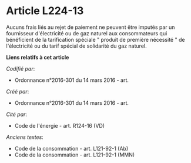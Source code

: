 # Article L224-13

Aucuns frais liés au rejet de paiement ne peuvent être imputés par un fournisseur d'électricité ou de gaz naturel aux
consommateurs qui bénéficient de la tarification spéciale " produit de première nécessité " de l'électricité ou du tarif
spécial de solidarité du gaz naturel.

**Liens relatifs à cet article**

_Codifié par_:

  - Ordonnance n°2016-301 du 14 mars 2016 - art.

_Créé par_:

  - Ordonnance n°2016-301 du 14 mars 2016 - art.

_Cité par_:

  - Code de l'énergie - art. R124-16 (VD)

_Anciens textes_:

  - Code de la consommation - art. L121-92-1 (Ab)
  - Code de la consommation - art. L121-92-1 (MMN)
